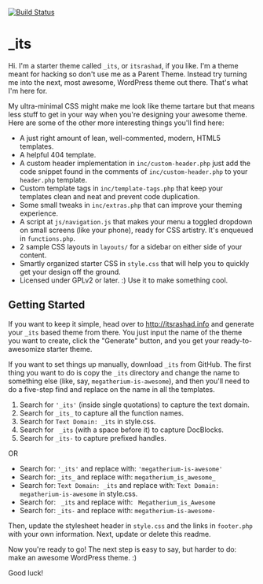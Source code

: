 [![Build Status](https://travis-ci.org/itsrashad/_its.svg?branch=master)](https://travis-ci.org/itsrashad/_its)

_its
===

Hi. I'm a starter theme called `_its`, or `itsrashad`, if you like. I'm a theme meant for hacking so don't use me as a Parent Theme. Instead try turning me into the next, most awesome, WordPress theme out there. That's what I'm here for.

My ultra-minimal CSS might make me look like theme tartare but that means less stuff to get in your way when you're designing your awesome theme. Here are some of the other more interesting things you'll find here:

* A just right amount of lean, well-commented, modern, HTML5 templates.
* A helpful 404 template.
* A custom header implementation in `inc/custom-header.php` just add the code snippet found in the comments of `inc/custom-header.php` to your `header.php` template.
* Custom template tags in `inc/template-tags.php` that keep your templates clean and neat and prevent code duplication.
* Some small tweaks in `inc/extras.php` that can improve your theming experience.
* A script at `js/navigation.js` that makes your menu a toggled dropdown on small screens (like your phone), ready for CSS artistry. It's enqueued in `functions.php`.
* 2 sample CSS layouts in `layouts/` for a sidebar on either side of your content.
* Smartly organized starter CSS in `style.css` that will help you to quickly get your design off the ground.
* Licensed under GPLv2 or later. :) Use it to make something cool.

Getting Started
---------------

If you want to keep it simple, head over to http://itsrashad.info and generate your `_its` based theme from there. You just input the name of the theme you want to create, click the "Generate" button, and you get your ready-to-awesomize starter theme.

If you want to set things up manually, download `_its` from GitHub. The first thing you want to do is copy the `_its` directory and change the name to something else (like, say, `megatherium-is-awesome`), and then you'll need to do a five-step find and replace on the name in all the templates.

1. Search for `'_its'` (inside single quotations) to capture the text domain.
2. Search for `_its_` to capture all the function names.
3. Search for `Text Domain: _its` in style.css.
4. Search for <code>&nbsp;_its</code> (with a space before it) to capture DocBlocks.
5. Search for `_its-` to capture prefixed handles.

OR

* Search for: `'_its'` and replace with: `'megatherium-is-awesome'`
* Search for: `_its_` and replace with: `megatherium_is_awesome_`
* Search for: `Text Domain: _its` and replace with: `Text Domain: megatherium-is-awesome` in style.css.
* Search for: <code>&nbsp;_its</code> and replace with: <code>&nbsp;Megatherium_is_Awesome</code>
* Search for: `_its-` and replace with: `megatherium-is-awesome-`

Then, update the stylesheet header in `style.css` and the links in `footer.php` with your own information. Next, update or delete this readme.

Now you're ready to go! The next step is easy to say, but harder to do: make an awesome WordPress theme. :)

Good luck!
